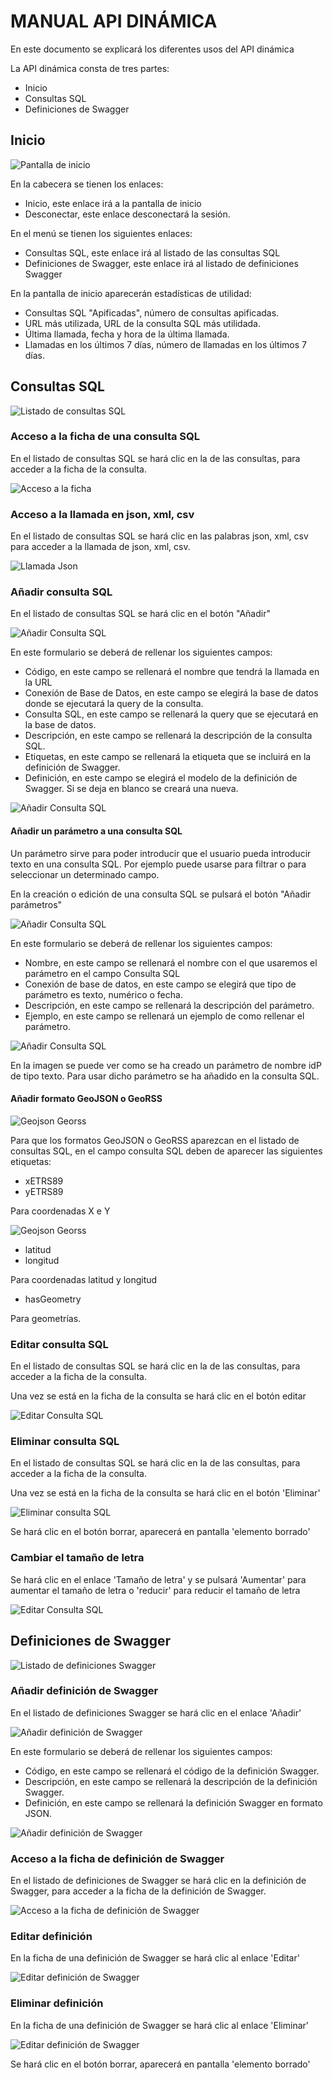 # MANUAL API DINÁMICA

En este documento se explicará los diferentes usos del API dinámica

La API dinámica consta de tres partes:
 - Inicio
 - Consultas SQL
 - Definiciones de Swagger 
 
## Inicio
![Pantalla de inicio](./img/inicio.jpg)

En la cabecera se tienen los enlaces:
 - Inicio, este enlace irá a la pantalla de inicio
 - Desconectar, este enlace desconectará la sesión.

En el menú se tienen los siguientes enlaces:
 - Consultas SQL, este enlace irá al listado de las consultas SQL
 - Definiciones de Swagger, este enlace irá al listado de definiciones Swagger
 
En la pantalla de inicio aparecerán estadísticas de utilidad:

 - Consultas SQL "Apificadas", número de consultas apificadas.
 - URL más utilizada, URL de la consulta SQL más utilidada.
 - Última llamada, fecha y hora de la última llamada.
 - Llamadas en los últimos 7 días, número de llamadas en los últimos 7 días.
 
## Consultas SQL
![Listado de consultas SQL](./img/listadoConsultasSQL.jpg)

### Acceso a la ficha de una consulta SQL
En el listado de consultas SQL se hará clic en la de las consultas, para acceder a la ficha de la consulta.

![Acceso a la ficha](./img/fichaConsultaSQL.jpg)

### Acceso a la llamada en json, xml, csv
En el listado de consultas SQL se hará clic en las palabras json, xml, csv para acceder a la llamada de json, xml, csv.

![Llamada Json](./img/llamadaJson.jpg)

### Añadir consulta SQL
En el listado de consultas SQL se hará clic en el botón "Añadir"

![Añadir Consulta SQL](./img/anyadirConsultaSQL.jpg)
 
En este formulario se deberá de rellenar los siguientes campos:

 - Código, en este campo se rellenará el nombre que tendrá la llamada en la URL
 - Conexión de Base de Datos, en este campo se elegirá la base de datos donde se ejecutará la query de la consulta.
 - Consulta SQL, en este campo se rellenará la query que se ejecutará en la base de datos.
 - Descripción,  en este campo se rellenará la descripción de la consulta SQL.
 - Etiquetas, en este campo se rellenará la etiqueta que se incluirá en la definición de Swagger.
 - Definición, en este campo se elegirá el modelo de la definición de Swagger. Si se deja en blanco se creará una nueva.

![Añadir Consulta SQL](./img/anyadirConsultaSQL2.jpg)

#### Añadir un parámetro a una consulta SQL
Un parámetro sirve para poder introducir que el usuario pueda introducir texto en una consulta SQL. Por ejemplo puede usarse para filtrar o para seleccionar un determinado campo.

En la creación o edición de una consulta SQL se pulsará el botón "Añadir parámetros"

![Añadir Consulta SQL](./img/anyadirConsultaSQLAnyadirParametro.jpg)

En este formulario se deberá de rellenar los siguientes campos:

 - Nombre, en este campo se rellenará el nombre con el que usaremos el parámetro en el campo Consulta SQL
 - Conexión de base de datos, en este campo se elegirá que tipo de parámetro es texto, numérico o fecha.
 - Descripción, en este campo se rellenará la descripción del parámetro.
 - Ejemplo, en este campo se rellenará un ejemplo de como rellenar el parámetro. 

![Añadir Consulta SQL](./img/anyadirConsultaSQLAnyadirParametro2.jpg)

En la imagen se puede ver como se ha creado un parámetro de nombre idP de tipo texto. Para usar dicho parámetro se ha añadido en la consulta SQL.

#### Añadir formato GeoJSON o GeoRSS
![Geojson Georss](./img/geojsonGeorss.jpg)

Para que los formatos GeoJSON o GeoRSS aparezcan en el listado de consultas SQL, en el campo consulta SQL deben de aparecer las siguientes etiquetas:

 - xETRS89
 - yETRS89
 
Para coordenadas X e Y

![Geojson Georss](./img/geojsonGeorss2.jpg)

 - latitud
 - longitud

Para coordenadas latitud y longitud

 - hasGeometry
 
Para geometrías.

### Editar consulta SQL
En el listado de consultas SQL se hará clic en la de las consultas, para acceder a la ficha de la consulta.

Una vez se está en la ficha de la consulta se hará clic en el botón editar

![Editar Consulta SQL](./img/editarConsulta.jpg)

### Eliminar consulta SQL 

En el listado de consultas SQL se hará clic en la de las consultas, para acceder a la ficha de la consulta.

Una vez se está en la ficha de la consulta se hará clic en el botón 'Eliminar'

![Eliminar consulta SQL ](./img/eliminarConsultaSQL.jpg)

Se hará clic en el botón borrar, aparecerá en pantalla 'elemento borrado'

### Cambiar el tamaño de letra

Se hará clic en el enlace 'Tamaño de letra' y se pulsará 'Aumentar' para aumentar el tamaño de letra o 'reducir' para reducir el tamaño de letra

![Editar Consulta SQL](./img/tamanyoLetra.jpg)

## Definiciones de Swagger 
![Listado de definiciones Swagger](./img/listadoDefinicionesSwagger.jpg)

### Añadir definición de Swagger 
En el listado de definiciones Swagger se hará clic en el enlace 'Añadir'

![Añadir definición de Swagger](./img/anyadirDefinicionSwagger.jpg)

En este formulario se deberá de rellenar los siguientes campos:

 - Código, en este campo se rellenará el código de la definición Swagger.
 - Descripción, en este campo se rellenará la descripción de la definición Swagger.
 - Definición, en este campo se rellenará la definición Swagger en formato JSON.
 
![Añadir definición de Swagger](./img/anyadirDefinicionSwagger2.jpg)
 
### Acceso a la ficha de definición de Swagger 
En el listado de definiciones de Swagger se hará clic en la definición de Swagger, para acceder a la ficha de la definición de Swagger.

![Acceso a la ficha de definición de Swagger](./img/fichaDefinicionSwagger.jpg)
 
### Editar definición

En la ficha de una definición de Swagger se hará clic al enlace 'Editar'

![Editar definición de Swagger](./img/anyadirDefinicionSwagger2.jpg)

### Eliminar definición

En la ficha de una definición de Swagger se hará clic al enlace 'Eliminar'

![Editar definición de Swagger](./img/eliminarDefinicionSwagger.jpg)

Se hará clic en el botón borrar, aparecerá en pantalla 'elemento borrado'